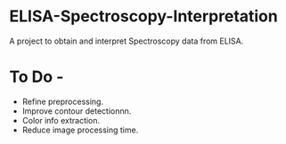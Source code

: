 # ELISA-Spectroscopy-Interpretation
A project to obtain and interpret Spectroscopy data from ELISA.

# To Do - 
* Refine preprocessing.
* Improve contour detectionnn.
* Color info extraction.
* Reduce image processing time.